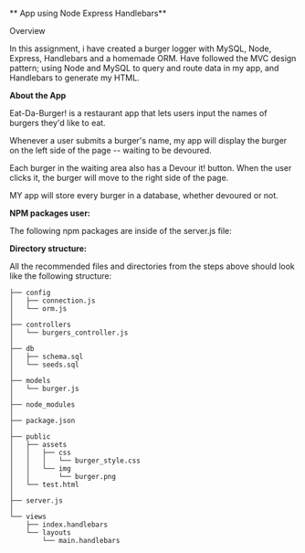 ** App using Node Express Handlebars**

Overview

In this assignment, i have created a burger logger with MySQL, Node, Express, Handlebars and a homemade ORM. Have followed the MVC design pattern; using Node and MySQL to query and route data in my app, and Handlebars to generate my HTML.

**About the App**

Eat-Da-Burger! is a restaurant app that lets users input the names of burgers they'd like to eat.

Whenever a user submits a burger's name, my app will display the burger on the left side of the page -- waiting to be devoured.

Each burger in the waiting area also has a Devour it! button. When the user clicks it, the burger will move to the right side of the page.

MY app will store every burger in a database, whether devoured or not.

**NPM packages user:**

The following npm packages are inside of the server.js file:

**Directory structure:**

All the recommended files and directories from the steps above should look like the following structure:

	├── config
	│   ├── connection.js
	│   └── orm.js
	│ 
	├── controllers
	│   └── burgers_controller.js
	│
	├── db
	│   ├── schema.sql
	│   └── seeds.sql
	│
	├── models
	│   └── burger.js
	│ 
	├── node_modules
	│ 
	├── package.json
	│
	├── public
	│   ├── assets
	│   │   ├── css
	│   │   │   └── burger_style.css
	│   │   └── img
	│   │       └── burger.png
	│   └── test.html
	│
	├── server.js
	│
	└── views
    	├── index.handlebars
    	└── layouts
        	└── main.handlebars
